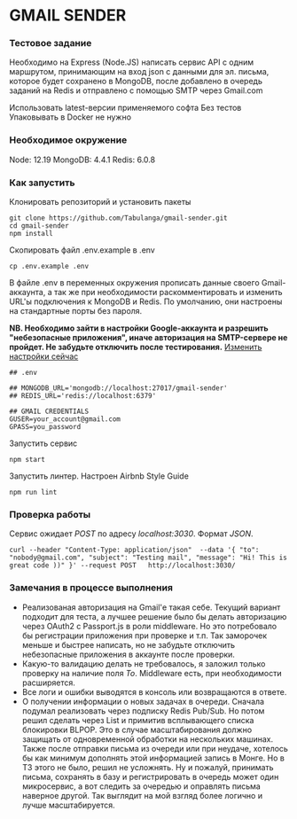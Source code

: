 # GMAIL SENDER

### Тестовое задание
Необходимо на Express (Node.JS) написать сервис API c одним маршрутом, принимающим на вход json с данными для эл. письма, которое будет сохранено в MongoDB, после добавлено в очередь заданий на Redis и отправлено с помощью SMTP через Gmail.com

Использовать latest-версии применяемого софта
Без тестов
Упаковывать в Docker не нужно

### Необходимое окружение
Node: 12.19
MongoDB: 4.4.1
Redis: 6.0.8

### Как запустить
Клонировать репозиторий и установить пакеты
```
git clone https://github.com/Tabulanga/gmail-sender.git
cd gmail-sender
npm install
```
Cкопировать файл .env.example в .env
```
cp .env.example .env
```
В файле .env в переменных окружения прописать данные своего Gmail-аккаунта, а так же при необходимости раскомментировать и изменить URL'ы подключения к MongoDB и Redis. 
По умолчанию, они настроены на стандартные порты без пароля.

**NB. Необходимо зайти в настройки Google-аккаунта и разрешить "небезопасные приложения", иначе авторизация на SMTP-сервере не пройдет. Не забудьте отключить после тестирования.**
[Изменить настройки сейчас](https://myaccount.google.com/lesssecureapps)
```
## .env

## MONGODB_URL='mongodb://localhost:27017/gmail-sender'
## REDIS_URL='redis://localhost:6379'

## GMAIL CREDENTIALS
GUSER=your_account@gmail.com 
GPASS=you_password
```
Запустить сервис
```
npm start
```
Запустить линтер. Настроен Airbnb Style Guide
```
npm run lint
```

### Проверка работы
Сервис ожидает *POST* по адресу *localhost:3030*. Формат *JSON*. 
```
curl --header "Content-Type: application/json"  --data '{ "to": "nobody@gmail.com", "subject": "Testing mail", "message": "Hi! This is great code ))" }' --request POST   http://localhost:3030/

```

### Замечания в процессе выполнения
- Реализованая авторизация на Gmail'е такая себе. Текущий вариант подходит для теста, а лучшее решение было бы делать авторизацию через OAuth2 c Passport.js в роли middleware. Но это потребовало бы регистрации приложения при проверке и т.п. Так заморочек меньше и быстрее написать, но не забудьте отключить небезопасные приложения в аккаунте после проверки.
- Какую-то валидацию делать не требовалось, я заложил только проверку на наличие поля *To*. Middleware есть, при необходимости расширяется.
- Все логи и ошибки выводятся в консоль или возвращаются в ответе. 
- О получении информации о новых задачах в очереди. Сначала подумал реализовать через подписку Redis Pub/Sub. Но потом решил сделать через List и примитив всплывающего списка блокировки BLPOP. Это в случае масштабирования должно защищать от одновременной обработки на нескольких машинах. Также после отправки письма из очереди или при неудаче, хотелось бы как минимум дополнять этой информацией запись в Монге. Но в ТЗ этого не было, решил не усложнять. Ну и пожалуй, принимать письма, сохранять в базу и регистрировать в очередь может один микросервис, а вот следить за очередью и оправлять письма наверное другой. Так выглядит на мой взгляд более логично и лучше масштабируется. 
